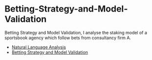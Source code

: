 # Betting-Strategy-and-Model-Validation

Betting Strategy and Model Validation, I analyse the staking model of a sportsbook agency which follow bets from consultancy firm A.

- [Natural Language Analysis](http://rpubs.com/englianhu/natural-language-analysis)
- [Betting Strategy and Model Validation](http://rpubs.com/englianhu/betting-strategy-and-model-validation)


